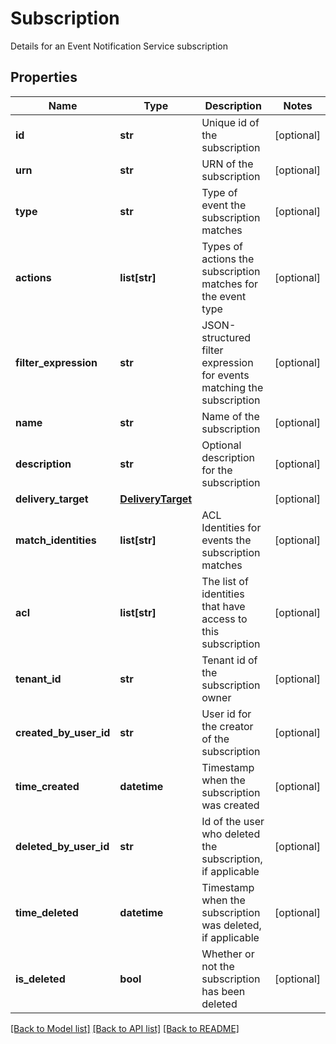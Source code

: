 # Subscription

Details for an Event Notification Service subscription
## Properties
Name | Type | Description | Notes
------------ | ------------- | ------------- | -------------
**id** | **str** | Unique id of the subscription | [optional] 
**urn** | **str** | URN of the subscription | [optional] 
**type** | **str** | Type of event the subscription matches | [optional] 
**actions** | **list[str]** | Types of actions the subscription matches for the event type | [optional] 
**filter_expression** | **str** | JSON-structured filter expression for events matching the subscription | [optional] 
**name** | **str** | Name of the subscription | [optional] 
**description** | **str** | Optional description for the subscription | [optional] 
**delivery_target** | [**DeliveryTarget**](DeliveryTarget.md) |  | [optional] 
**match_identities** | **list[str]** | ACL Identities for events the subscription matches | [optional] 
**acl** | **list[str]** | The list of identities that have access to this subscription | [optional] 
**tenant_id** | **str** | Tenant id of the subscription owner | [optional] 
**created_by_user_id** | **str** | User id for the creator of the subscription | [optional] 
**time_created** | **datetime** | Timestamp when the subscription was created | [optional] 
**deleted_by_user_id** | **str** | Id of the user who deleted the subscription, if applicable | [optional] 
**time_deleted** | **datetime** | Timestamp when the subscription was deleted, if applicable | [optional] 
**is_deleted** | **bool** | Whether or not the subscription has been deleted | [optional] 

[[Back to Model list]](../README.md#documentation-for-models) [[Back to API list]](../README.md#documentation-for-api-endpoints) [[Back to README]](../README.md)



